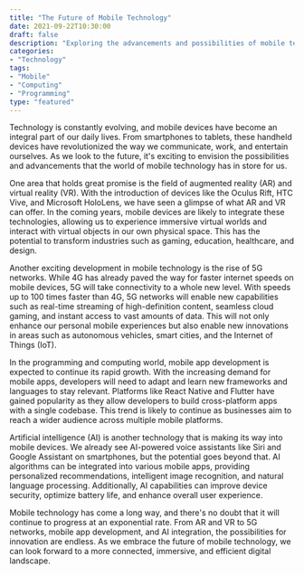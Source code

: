 ```yaml
--- 
title: "The Future of Mobile Technology"
date: 2021-09-22T10:30:00
draft: false
description: "Exploring the advancements and possibilities of mobile technology in the coming years."
categories:
- "Technology"
tags:
- "Mobile"
- "Computing"
- "Programming"
type: "featured"
--- 
```


Technology is constantly evolving, and mobile devices have become an integral part of our daily lives. From smartphones to tablets, these handheld devices have revolutionized the way we communicate, work, and entertain ourselves. As we look to the future, it's exciting to envision the possibilities and advancements that the world of mobile technology has in store for us.

One area that holds great promise is the field of augmented reality (AR) and virtual reality (VR). With the introduction of devices like the Oculus Rift, HTC Vive, and Microsoft HoloLens, we have seen a glimpse of what AR and VR can offer. In the coming years, mobile devices are likely to integrate these technologies, allowing us to experience immersive virtual worlds and interact with virtual objects in our own physical space. This has the potential to transform industries such as gaming, education, healthcare, and design.

Another exciting development in mobile technology is the rise of 5G networks. While 4G has already paved the way for faster internet speeds on mobile devices, 5G will take connectivity to a whole new level. With speeds up to 100 times faster than 4G, 5G networks will enable new capabilities such as real-time streaming of high-definition content, seamless cloud gaming, and instant access to vast amounts of data. This will not only enhance our personal mobile experiences but also enable new innovations in areas such as autonomous vehicles, smart cities, and the Internet of Things (IoT).

In the programming and computing world, mobile app development is expected to continue its rapid growth. With the increasing demand for mobile apps, developers will need to adapt and learn new frameworks and languages to stay relevant. Platforms like React Native and Flutter have gained popularity as they allow developers to build cross-platform apps with a single codebase. This trend is likely to continue as businesses aim to reach a wider audience across multiple mobile platforms.

Artificial intelligence (AI) is another technology that is making its way into mobile devices. We already see AI-powered voice assistants like Siri and Google Assistant on smartphones, but the potential goes beyond that. AI algorithms can be integrated into various mobile apps, providing personalized recommendations, intelligent image recognition, and natural language processing. Additionally, AI capabilities can improve device security, optimize battery life, and enhance overall user experience.

Mobile technology has come a long way, and there's no doubt that it will continue to progress at an exponential rate. From AR and VR to 5G networks, mobile app development, and AI integration, the possibilities for innovation are endless. As we embrace the future of mobile technology, we can look forward to a more connected, immersive, and efficient digital landscape.

